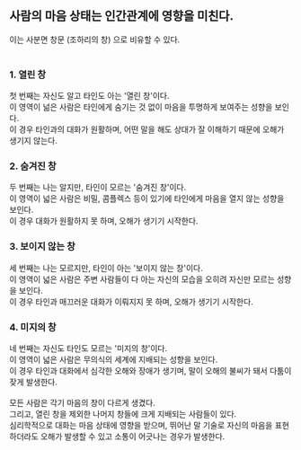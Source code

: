 ## 사람의 마음 상태는 인간관계에 영향을 미친다.
이는 사분면 창문 (조하리의 창) 으로 비유할 수 있다.<br><br>
### 1. 열린 창
첫 번째는 자신도 알고 타인도 아는 '열린 창'이다.<br>
이 영역이 넒은 사람은 타인에게 숨기는 것 없이 마음을 투명하게 보여주는 성향을 보인다.<br>
이 경우 타인과의 대화가 원활하며, 어떤 말을 해도 상대가 잘 이해하기 때문에 오해가 생기지 않는다.
### 2. 숨겨진 창
두 번째는 나는 알지만, 타인이 모르는 '숨겨진 창'이다.<br>
이 영역이 넓은 사람은 비밀, 콤플렉스 등이 있기에 타인에게 마음을 열지 않는 성향을 보인다.<br>
이 경우 대화가 원활하지 못 하며, 오해가 생기기 시작한다.
### 3. 보이지 않는 창
세 번째는 나는 모르지만, 타인이 아는 '보이지 않는 창'이다.<br>
이 영역이 넓은 사람은 주변 사람들이 다 아는 자신의 모습을 오히려 자신만 모르는 성향을 보인다.<br>
이 경우 타인과 매끄러운 대화가 이뤄지지 못 하며, 오해가 생기기 시작한다.
### 4. 미지의 창
네 번째는 자신도 타인도 모르는 '미지의 창'이다.<br>
이 영역이 넓은 사람은 무의식의 세계에 지배되는 성향을 보인다.<br>
이 경우 타인과 대화에서 심각한 오해와 장애가 생기며, 말이 오해의 불씨가 돼서 다툼이 잦게 발생한다.<br><br>
모든 사람은 각기 마음의 창이 다르게 생겼다.<br>
그리고, 열린 창을 제외한 나머지 창들에 크게 지배되는 사람들이 있다.<br>
심리학적으로 대화는 마음 상태에 영향을 받으며, 뛰어난 말 기술로 자신의 마음을 표현하더라도 오해가 발생할 수 있고 소통이 어긋나는 경우가 발생한다.
